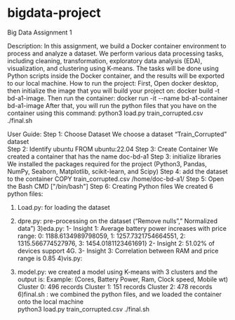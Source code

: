 # bigdata-project

Big Data Assignment 1

Description: 
In this assignment, we build a Docker container environment to process and analyze a dataset. We perform various data processing tasks, including cleaning, transformation, exploratory data analysis (EDA), visualization, and clustering using K-means. The tasks will be done using Python scripts inside the Docker container, and the results will be exported to our local machine.
How to run the project: 
First, Open docker desktop, then initialize the image that you will build your project on: 
docker build -t bd-a1-image.
Then run the container:
docker run -it --name bd-a1-container bd-a1-image
After that, you will run the python files that you have on the container using this command: 
python3 load.py train_corrupted.csv
./final.sh

User Guide: 
Step 1: Choose Dataset
We choose a dataset “Train_Corrupted” dataset  
Step 2: Identify ubuntu
FROM ubuntu:22.04
Step 3: Create Container 
We created a container that has the name doc-bd-a1
Step 3: initialize libraries 
We installed the packages required for the project (Python3, Pandas, NumPy, Seaborn, Matplotlib, scikit-learn, and Scipy)
Step 4: add the dataset to the container 
COPY train_corrupted.csv /home/doc-bd-a1/
Step 5: Open the Bash 
CMD ["/bin/bash"]
Step 6: Creating Python files
We created 6 python files: 
1) Load.py: for loading the dataset 
2) dpre.py: pre-processing on the dataset (“Remove nulls”,” Normalized data”)
3)eda.py: 
1- Insight 1: Average battery power increases with price range: 0: 1188.6134989798059, 1: 1257.7321754664551, 2: 1315.566774527976, 3: 1454.0181123461691}
2- Insight 2: 51.02% of devices support 4G.
3- Insight 3: Correlation between RAM and price range is 0.85
4)vis.py:
 
5) model.py: we created a model using K-means with 3 clusters and the output is:
Example: (Cores, Battery Power, Ram, Clock speed, Mobile wt)
Cluster 0: 496 records 
Cluster 1: 151 records 
Cluster 2: 478 records
6)final.sh : we combined the python files, and we loaded the container onto the local machine     
               python3 load.py train_corrupted.csv
./final.sh



 


